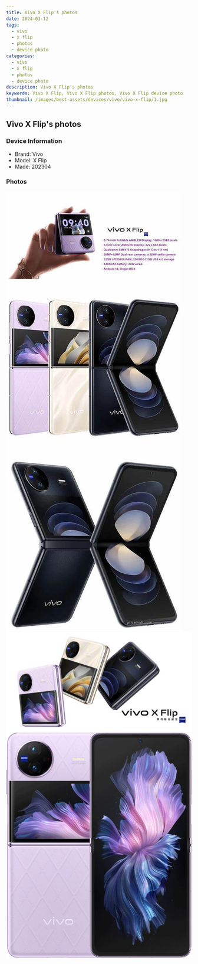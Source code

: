 ```yaml
---
title: Vivo X Flip's photos
date: 2024-03-12
tags: 
  - vivo
  - x flip
  - photos
  - device photo
categories: 
  - vivo
  - x flip
  - photos
  - device photo
description: Vivo X Flip's photos
keywords: Vivo X Flip, Vivo X Flip photos, Vivo X Flip device photo
thumbnail: /images/best-assets/devices/vivo/vivo-x-flip/1.jpg
---
```


## Vivo X Flip's photos

### Device Information

- Brand: Vivo
- Model: X Flip
- Made: 202304

### Photos

![/images/best-assets/devices/vivo/vivo-x-flip/1.jpg](/images/best-assets/devices/vivo/vivo-x-flip/1.jpg)
![/images/best-assets/devices/vivo/vivo-x-flip/2.jpg](/images/best-assets/devices/vivo/vivo-x-flip/2.jpg)
![/images/best-assets/devices/vivo/vivo-x-flip/3.jpg](/images/best-assets/devices/vivo/vivo-x-flip/3.jpg)
![/images/best-assets/devices/vivo/vivo-x-flip/4.jpg](/images/best-assets/devices/vivo/vivo-x-flip/4.jpg)
![/images/best-assets/devices/vivo/vivo-x-flip/5.jpg](/images/best-assets/devices/vivo/vivo-x-flip/5.jpg)
